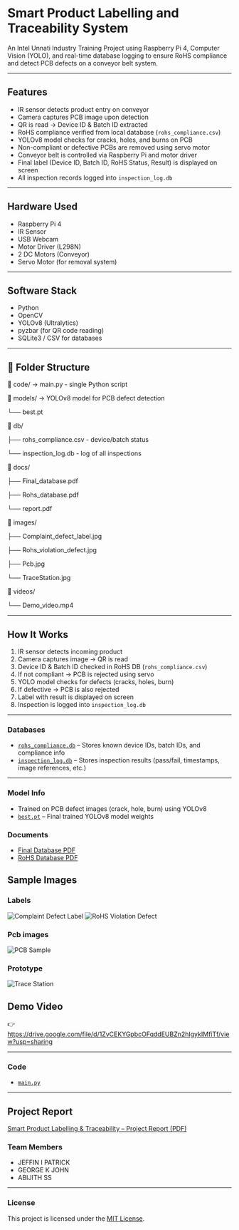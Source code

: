 # Smart Product Labelling and Traceability System

An Intel Unnati Industry Training Project using Raspberry Pi 4, Computer Vision (YOLO), and real-time database logging to ensure RoHS compliance and detect PCB defects on a conveyor belt system.

---

## Features

- IR sensor detects product entry on conveyor  
- Camera captures PCB image upon detection  
- QR is read → Device ID & Batch ID extracted  
- RoHS compliance verified from local database (`rohs_compliance.csv`)  
- YOLOv8 model checks for cracks, holes, and burns on PCB  
- Non-compliant or defective PCBs are removed using servo motor  
- Conveyor belt is controlled via Raspberry Pi and motor driver  
- Final label (Device ID, Batch ID, RoHS Status, Result) is displayed on screen  
- All inspection records logged into `inspection_log.db`  

---

## Hardware Used

- Raspberry Pi 4  
- IR Sensor  
- USB Webcam  
- Motor Driver (L298N)  
- 2 DC Motors (Conveyor)  
- Servo Motor (for removal system)  

---

## Software Stack

- Python  
- OpenCV  
- YOLOv8 (Ultralytics)  
- pyzbar (for QR code reading)  
- SQLite3 / CSV for databases    

---

## 📁 Folder Structure

📁 code/ → main.py - single Python script

📁 models/ → YOLOv8 model for PCB defect detection

└── best.pt

📁 db/

├── rohs_compliance.csv - device/batch status

└── inspection_log.db - log of all inspections

📁 docs/

├── Final_database.pdf

├── Rohs_database.pdf

└── report.pdf

📁 images/

├── Complaint_defect_label.jpg

├── Rohs_violation_defect.jpg

├── Pcb.jpg

└── TraceStation.jpg

📁 videos/

└── Demo_video.mp4


---

## How It Works

1. IR sensor detects incoming product  
2. Camera captures image → QR is read  
3. Device ID & Batch ID checked in RoHS DB (`rohs_compliance.csv`)  
4. If not compliant → PCB is rejected using servo  
5. YOLO model checks for defects (cracks, holes, burn)  
6. If defective → PCB is also rejected  
7. Label with result is displayed on screen  
8. Inspection is logged into `inspection_log.db`  

---
### Databases

- [`rohs_compliance.db`](./database/rohs_compliance.db) – Stores known device IDs, batch IDs, and compliance info  
- [`inspection_log.db`](./database/inspection_log.db) – Stores inspection results (pass/fail, timestamps, image references, etc.)

---

### Model Info

- Trained on PCB defect images (crack, hole, burn) using YOLOv8  
- [`best.pt`](./models/best.pt) – Final trained YOLOv8 model weights

### Documents
- [Final Database PDF](./docs/Final%20database.pdf)  
- [RoHS Database PDF](./docs/Rohs_database.pdf)

## Sample Images

### Labels
![Complaint Defect Label](images/Complaint_defect_label.jpg) 
![RoHS Violation Defect](images/Rohs_violation_defect.jpg) 
### Pcb images
![PCB Sample](images/Pcb.jpg)  
### Prototype
![Trace Station](images/TraceStation.jpg)  

## Demo Video

👉 https://drive.google.com/file/d/1ZvCEKYGpbcOFqddEUBZn2hIgykIMfiTf/view?usp=sharing

---
### Code

- [`main.py`](./code/main.py)
  
---
## Project Report
[Smart Product Labelling & Traceability – Project Report (PDF)](./docs/Smart%20Product%20Labelling%20%26%20Traceability.pdf)


### Team Members

- JEFFIN I PATRICK   
- GEORGE K JOHN 
- ABIJITH SS

---

### License

This project is licensed under the [MIT License](./LICENSE).
